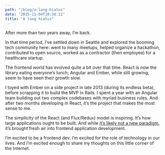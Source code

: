 ```yaml
---
path: "/blog/a-long-hiatus"
date: "2015-11-04T10:38:12"
title: "A long hiatus"
---
```


After more than two years away, I’m back.

In that time period, I’ve settled down in Seattle and explored the booming tech community here: went to many meetups, helped organize a hackathon, contributed to open source, worked as a contractor (then employee) for a healthcare startup.

The frontend world has evolved quite a bit over that time. React is now the library eating everyone’s lunch; Angular and Ember, while still growing, seem to have seen their growth slow.

I toyed with Ember on a side project in late 2013 (during its endless beta), before scrapping it to build the MVP in Rails. I spent a year with an Angular team building out two complex codebases with myriad business rules. And after two months developing in React, it’s the project that makes the most sense to me.

The simplicity of the React (and Flux/Redux) model is inspiring. It’s how large applications ought to be built. And while [it’s likely not a new paradigm](https://bitquabit.com/post/the-more-things-change/), it’s brought fresh air into frontend application development.

I’m excited to be a frontend dev. I’m excited for the role of technology in our lives. And I’m excited enough to share my thoughts on this little corner of the Internet.
